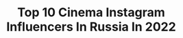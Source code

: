 ---
title: Top 10 Cinema Instagram Influencers In Russia In 2022
description: >-
  Find top cinema Instagram influencers in Russia in 2022. Most popular hashtags: #film #model #covid.
platform: Instagram
hits: 230
text_top: Analyze the most popular Instagram influencers on inBeat.
text_bottom: Our database has 230 Instagram influencers like this in Russia for you to connect with.
profiles:
  - username: "mariya_mironova_actress"
    fullname: >-
      Мария Миронова Менакер
    bio: >-
      АКТРИСА ТЕАТРА И КИНО - THEATER AND CINEMA ACTRESS
    location: "Russia"
    followers: 258245
    engagement: 512
    commentsToLikes: 0.021028
    id: ck6tr2uaswm350j71janoa8vv
    verified: true
    hashtags: "#covid, #insight, #island, #mood"
  - username: "xenichez"
    fullname: >-
      Xenie Zasetskaya
    bio: >-
      Photographer & cinematographer ✈️🌍💙 Засецкая Ксения 25.11.1995 Facebook/vk: @xenichez
    location: "Russia"
    followers: 134377
    engagement: 1111
    commentsToLikes: 0.010480
    id: ck55njq4q6cm10i11o3oa0xfw
    verified: false
    hashtags: "#xenmemoirs, #lghtmovesxenie, #canonrussia, #xenichezballet"
  - username: "zakirova_magicphoto"
    fullname: >-
      Юлия Закирова ✨ Сказки и фото
    bio: >-
      📸 Fairy Tale 📸 FineArt and Cinematic ✨Вдохновляю на шедевры ✨Пишу о сказках и мифах ✨Разбираю костюмы в кино 🎥Интересные факты в сторис ⤵️Связаться⤵️
    location: "Russia"
    followers: 18501
    engagement: 368
    commentsToLikes: 0.041291
    id: ck5zzfnysbnba0i14rlwshcrd
    verified: false
    hashtags: "#fineart, #85vs135"
  - username: "polinaboka"
    fullname: >-
      Polina Naboka
    bio: >-
      CINEMA @psnaboka My twin @sofi_naboka
    location: "Russia"
    followers: 17609
    engagement: 736
    commentsToLikes: 0.010987
    id: ck139p4mvmfoj0i19yffimkzh
    verified: false
    hashtags: "#35mm, #pskov"
  - username: "ingaleps"
    fullname: >-
      INGA LEPS
    bio: >-
      American Academy of Dramatic Arts, New York Театр Наций Jan Fabre Teaching Group МШНК Сотрудничать: Женя +79263670593 Про Кино: @cinema_collection
    location: "Russia"
    followers: 30414
    engagement: 160
    commentsToLikes: 0.043674
    id: ck6u4mjgv4kmn0j715fx1q7dq
    verified: false
    hashtags: "#cannesfilmfestival, #sochi, #film, #theageofadeline"
  - username: "sofi_naboka"
    fullname: >-
      Sofi Naboka
    bio: >-
      cinema @psnaboka my sis-twin @polinaboka
    location: "Russia"
    followers: 13486
    engagement: 820
    commentsToLikes: 0.011293
    id: ck139p5ujmfur0i198vj4knpt
    verified: false
    hashtags: ""
  - username: "oichichan"
    fullname: >-
      Oichi
    bio: >-
      🎭 Theater & 📽️ Cinema actress 💌 Cosplayer ❤️ Model 🎤 Singer 🎨 Artist 📑 Writer 📷 Business/Q&A:oichidelelion@gmail.com ⬇️ Pаtrеоn, ОnlуFаns, Prints ⬇️
    location: "Russia"
    followers: 140170
    engagement: 608
    commentsToLikes: 0.014998
    id: ck134pm46xl6y0i19xbjlm8s9
    verified: false
    hashtags: "#castlevania, #finalfantasy7, #cosplay, #sypha"
  - username: "andrey_kryzhniy"
    fullname: >-
      🎥🎬Андрей Крыжний™
    bio: >-
      The actor of theater and cinema. 🎩 ➡️Подпишись на канал YouTube. ☎️По рабочим вопросам на почту или в direct🎭 📩Aspiratione@yandex.ru
    location: "Russia"
    followers: 27903
    engagement: 196
    commentsToLikes: 0.025465
    id: ck5hgc82a20yd0i114mvv5fnz
    verified: false
    hashtags: "#belugahunting, #im"
  - username: "ivanetsss"
    fullname: >-
      Григорий Иванец
    bio: >-
      #Режиссер кино. #Продюсер Titan Cinema Production(Russia, Moscow)🎥🎞️🎬 Sport:Wakeboarding(@wakefamily) #Director #Producer #Moviemaker #wakeboarding
    location: "Russia"
    followers: 5350
    engagement: 601
    commentsToLikes: 0.043356
    id: ck5cdfo53j3le0i11x6gdtbs0
    verified: false
    hashtags: "#shooting, #tcp, #advertising, #wakeboarding"
  - username: "lilya_manukian"
    fullname: >-
      Lilya #Manukian
    bio: >-
      Актриса театра и кино. Actress of theatre and cinema 🎭🎬🎤🎨 📻Радиоведущая Иногда во мне живет Бабушка 👵🏼 Мой магазин - @lilushop1 💕 ￼
    location: "Russia"
    followers: 60619
    engagement: 455
    commentsToLikes: 0.095945
    id: ck5q2rx8ghie60i11y7tejiqq
    verified: false
    hashtags: "#vsco, #moscowcity, #corona, #vscocam"
---